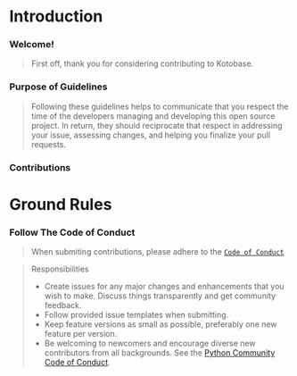 # Introduction

### Welcome!

>First off, thank you for considering contributing to Kotobase.

### Purpose of Guidelines
>Following these guidelines helps to communicate that you respect the time of the developers managing and developing this open source project. In return, they should reciprocate that respect in addressing your issue, assessing changes, and helping you finalize your pull requests.


### Contributions

# Ground Rules
### Follow The Code of Conduct
> When submiting contributions, please adhere to the [`Code of Conduct`](https://github.com/svdC1/kotobase/blob/main/.github/CODE_OF_CONDUCT.md)

> Responsibilities
> * Create issues for any major changes and enhancements that you wish to make. Discuss things transparently and get community feedback.
> * Follow provided issue templates when submitting.
> * Keep feature versions as small as possible, preferably one new feature per version.
> * Be welcoming to newcomers and encourage diverse new contributors from all backgrounds. See the [Python Community Code of Conduct](https://www.python.org/psf/codeofconduct/).
